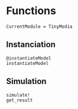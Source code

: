 # Functions

```@meta
CurrentModule = TinyModia
```


## Instanciation

```@docs
@instantiateModel
instantiateModel
```

## Simulation

```@docs
simulate!
get_result
```